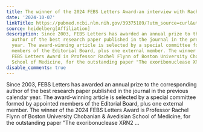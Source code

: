```yaml
---
title: The winner of the 2024 FEBS Letters Award-an interview with Rachel Flynn
date: '2024-10-07'
linkTitle: https://pubmed.ncbi.nlm.nih.gov/39375189/?utm_source=curl&utm_medium=rss&utm_campaign=pubmed-2&utm_content=1FakS-2QOkCT8HsMOQP1bCRQ4YzyumYOmxmF0moLsQ3dFB1E9V&fc=20220326224207&ff=20241008201240&v=2.18.0.post9+e462414
source: heidelberg[Affiliation]
description: Since 2003, FEBS Letters has awarded an annual prize to the corresponding
  author of the best research paper published in the journal in the previous calendar
  year. The award-winning article is selected by a special committee formed by appointed
  members of the Editorial Board, plus one external member. The winner of the 2024
  FEBS Letters Award is Professor Rachel Flynn of Boston University Chobanian & Avedisian
  School of Medicine, for the outstanding paper "The exoribonuclease XRN2 ...
disable_comments: true
---
```

Since 2003, FEBS Letters has awarded an annual prize to the corresponding author of the best research paper published in the journal in the previous calendar year. The award-winning article is selected by a special committee formed by appointed members of the Editorial Board, plus one external member. The winner of the 2024 FEBS Letters Award is Professor Rachel Flynn of Boston University Chobanian & Avedisian School of Medicine, for the outstanding paper "The exoribonuclease XRN2 ...